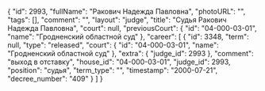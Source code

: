 {
    "id": 2993,
    "fullName": "Ракович Надежда Павловна",
    "photoURL": "",
    "tags": [],
    "comment": "",
    "layout": "judge",
    "title": "Судья Ракович Надежда Павловна",
    "court": null,
    "previousCourt": {
        "id": "04-000-03-01",
        "name": "Гродненский областной суд"
    },
    "career": [
        {
            "id": 3348,
            "term": null,
            "type": "released",
            "court": {
                "id": "04-000-03-01",
                "name": "Гродненский областной суд"
            },
            "extra": {
                "judge_id": 2993
            },
            "comment": "выход в отставку",
            "house_id": "04-000-03-01",
            "judge_id": 2993,
            "position": "судья",
            "term_type": "",
            "timestamp": "2000-07-21",
            "decree_number": "409"
        }
    ]
}
